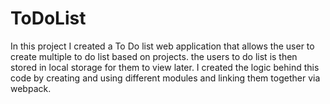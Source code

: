 # ToDoList

In this project I created a To Do list web application that allows the user to create multiple to do list based on projects. the users to do list is then stored in local storage for them to view later. I created the logic behind this code by creating and using different modules and linking them together via webpack.
